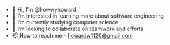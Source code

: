 - 👋 Hi, I’m @howwyhoward
- 👀 I’m interested in learning more about software engineering
- 🌱 I’m currently studying computer science
- 💞️ I’m looking to collaborate on teamwork and efforts
- 📫 How to reach me - howardw1120@gmail.com

<!---
howwyhoward/howwyhoward is a ✨ special ✨ repository because its `README.md` (this file) appears on your GitHub profile.
You can click the Preview link to take a look at your changes.
--->
